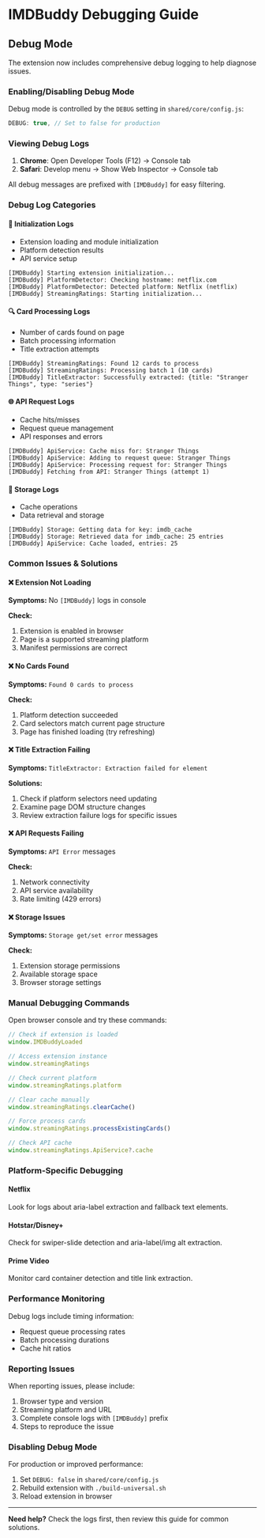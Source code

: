 # IMDBuddy Debugging Guide

## Debug Mode
The extension now includes comprehensive debug logging to help diagnose issues.

### Enabling/Disabling Debug Mode
Debug mode is controlled by the `DEBUG` setting in `shared/core/config.js`:
```javascript
DEBUG: true, // Set to false for production
```

### Viewing Debug Logs
1. **Chrome**: Open Developer Tools (F12) → Console tab
2. **Safari**: Develop menu → Show Web Inspector → Console tab

All debug messages are prefixed with `[IMDBuddy]` for easy filtering.

### Debug Log Categories

#### 🚀 **Initialization Logs**
- Extension loading and module initialization
- Platform detection results
- API service setup

```
[IMDBuddy] Starting extension initialization...
[IMDBuddy] PlatformDetector: Checking hostname: netflix.com
[IMDBuddy] PlatformDetector: Detected platform: Netflix (netflix)
[IMDBuddy] StreamingRatings: Starting initialization...
```

#### 🔍 **Card Processing Logs**
- Number of cards found on page
- Batch processing information
- Title extraction attempts

```
[IMDBuddy] StreamingRatings: Found 12 cards to process
[IMDBuddy] StreamingRatings: Processing batch 1 (10 cards)
[IMDBuddy] TitleExtractor: Successfully extracted: {title: "Stranger Things", type: "series"}
```

#### 🌐 **API Request Logs**
- Cache hits/misses
- Request queue management
- API responses and errors

```
[IMDBuddy] ApiService: Cache miss for: Stranger Things
[IMDBuddy] ApiService: Adding to request queue: Stranger Things
[IMDBuddy] ApiService: Processing request for: Stranger Things
[IMDBuddy] Fetching from API: Stranger Things (attempt 1)
```

#### 💾 **Storage Logs**
- Cache operations
- Data retrieval and storage

```
[IMDBuddy] Storage: Getting data for key: imdb_cache
[IMDBuddy] Storage: Retrieved data for imdb_cache: 25 entries
[IMDBuddy] ApiService: Cache loaded, entries: 25
```

### Common Issues & Solutions

#### ❌ **Extension Not Loading**
**Symptoms:** No `[IMDBuddy]` logs in console

**Check:**
1. Extension is enabled in browser
2. Page is a supported streaming platform
3. Manifest permissions are correct

#### ❌ **No Cards Found**
**Symptoms:** `Found 0 cards to process`

**Check:**
1. Platform detection succeeded
2. Card selectors match current page structure
3. Page has finished loading (try refreshing)

#### ❌ **Title Extraction Failing**
**Symptoms:** `TitleExtractor: Extraction failed for element`

**Solutions:**
1. Check if platform selectors need updating
2. Examine page DOM structure changes
3. Review extraction failure logs for specific issues

#### ❌ **API Requests Failing**
**Symptoms:** `API Error` messages

**Check:**
1. Network connectivity
2. API service availability
3. Rate limiting (429 errors)

#### ❌ **Storage Issues**
**Symptoms:** `Storage get/set error` messages

**Check:**
1. Extension storage permissions
2. Available storage space
3. Browser storage settings

### Manual Debugging Commands

Open browser console and try these commands:

```javascript
// Check if extension is loaded
window.IMDBuddyLoaded

// Access extension instance
window.streamingRatings

// Check current platform
window.streamingRatings.platform

// Clear cache manually
window.streamingRatings.clearCache()

// Force process cards
window.streamingRatings.processExistingCards()

// Check API cache
window.streamingRatings.ApiService?.cache
```

### Platform-Specific Debugging

#### **Netflix**
Look for logs about aria-label extraction and fallback text elements.

#### **Hotstar/Disney+**
Check for swiper-slide detection and aria-label/img alt extraction.

#### **Prime Video**
Monitor card container detection and title link extraction.

### Performance Monitoring

Debug logs include timing information:
- Request queue processing rates
- Batch processing durations
- Cache hit ratios

### Reporting Issues

When reporting issues, please include:
1. Browser type and version
2. Streaming platform and URL
3. Complete console logs with `[IMDBuddy]` prefix
4. Steps to reproduce the issue

### Disabling Debug Mode

For production or improved performance:
1. Set `DEBUG: false` in `shared/core/config.js`
2. Rebuild extension with `./build-universal.sh`
3. Reload extension in browser

---

**Need help?** Check the logs first, then review this guide for common solutions.
